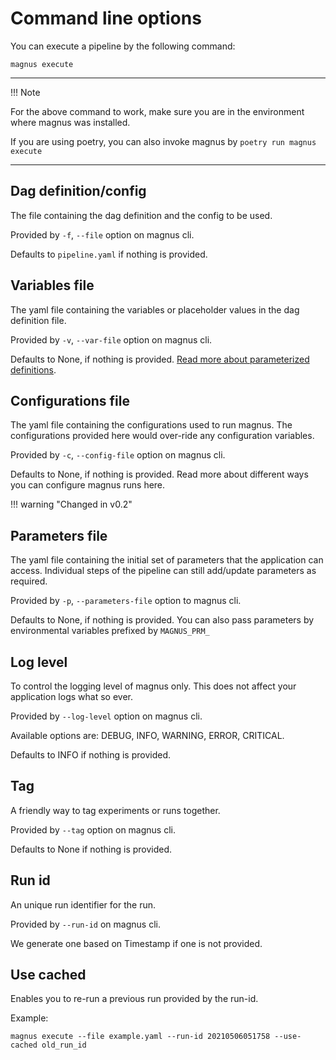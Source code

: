 # Command line options

You can execute a pipeline by the following command:

```shell
magnus execute
```

---
!!! Note

   For the above command to work, make sure you are in the environment where magnus was installed.

   If you are using poetry, you can also invoke magnus by ```poetry run magnus execute```

---

## Dag definition/config

The file containing the dag definition and the config to be used.

Provided by ```-f```, ```--file``` option on magnus cli.

Defaults to ```pipeline.yaml``` if nothing is provided.

## Variables file

The yaml file containing the variables or placeholder values in the dag definition file.

Provided by ```-v```, ```--var-file``` option on magnus cli.

Defaults to None, if nothing is provided.
[Read more about parameterized definitions](../../concepts/dag/#parameterized_definition).


## Configurations file

The yaml file containing the configurations used to run magnus. The configurations provided here would over-ride any
configuration variables.

Provided by ```-c```, ```--config-file``` option on magnus cli.

Defaults to None, if nothing is provided.
Read more about different ways you can configure magnus runs here.


!!! warning "Changed in v0.2"

## Parameters file

The yaml file containing the initial set of parameters that the application can access. Individual steps of the
pipeline can still add/update parameters as required.

Provided by ```-p```, ```--parameters-file``` option to magnus cli.

Defaults to None, if nothing is provided.
You can also pass parameters by environmental variables prefixed by ```MAGNUS_PRM_```

## Log level

To control the logging level of magnus only. This does not affect your application logs what so ever.

Provided by ```--log-level``` option on magnus cli.

Available options are: DEBUG, INFO, WARNING, ERROR, CRITICAL.

Defaults to INFO if nothing is provided.

## Tag

A friendly way to tag experiments or runs together.

Provided by ```--tag``` option on magnus cli.

Defaults to None if nothing is provided.

## Run id

An unique run identifier for the run.

Provided by ```--run-id``` on magnus cli.

We generate one based on Timestamp if one is not provided.


## Use cached

Enables you to re-run a previous run provided by the run-id.

Example:

```shell
magnus execute --file example.yaml --run-id 20210506051758 --use-cached old_run_id
```
